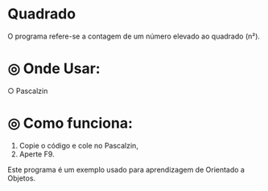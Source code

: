 # Quadrado
O programa refere-se a contagem de um número elevado ao quadrado (n²).

# ◎ Onde Usar:
○ Pascalzin

# ◎ Como funciona:
1. Copie o código e cole no Pascalzin,
2. Aperte F9.

Este programa é um exemplo usado para aprendizagem de Orientado a Objetos.
